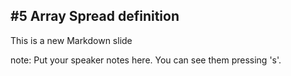 ##  #5 Array Spread definition

This is a new Markdown slide

note:
    Put your speaker notes here.
    You can see them pressing 's'.
